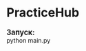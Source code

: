# PracticeHub
<span style="font-size: larger; font-weight: bolder">Запуск:</span><br>
python main.py
</p>
